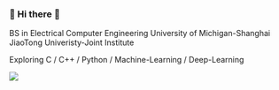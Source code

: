 ### 👋 Hi there 👋

BS in Electrical Computer Engineering
University of Michigan-Shanghai JiaoTong Univeristy-Joint Institute

Exploring C / C++ / Python / Machine-Learning / Deep-Learning

<img src="https://img.shields.io/badge/Android-3DDC84?style=flat-square&logo=Android&logoColor=white"/>
